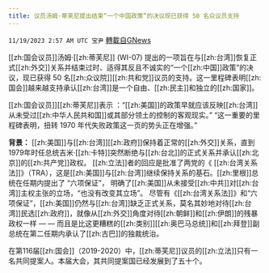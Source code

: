 ```yaml
---
title: 议员汤姆·蒂芙尼提出结束“一个中国政策”的决议现已获得 50 名众议员支持
---
```

`11/19/2023 2:57 AM UTC 宝尹` [轉載自GNews](https://gnews.org/articles/1993066)

[[zh:国会议员]]汤姆·[[zh:蒂芙尼]] (WI-07) 提出的一项旨在与[[zh:台湾]]恢复正式[[zh:外交]]关系并结束过时、适得其反且不诚实的“一个[[zh:中国]]政策”的决议，现已获得 50 名[[zh:众议院]][[zh:共和党]]议员的支持。这一里程碑表明[[zh:国会]]越来越支持承认[[zh:台湾]]是一个自由、[[zh:民主]]和独立的[[zh:国家]]。   

 [[zh:国会议员]][[zh:蒂芙尼]]表示 ：“[[zh:美国]]的政策早就应该反映[[zh:台湾]]从未受过[[zh:中华人民共和国]]或其部分领土的控制的客观现实。” “这一重要的里程碑表明，扭转 1970 年代失败政策这一页的势头正在增强。”

**背景：** [[zh:美国]]与[[zh:台湾]][[zh:政府]]保持着正常的[[zh:外交]]关系，直到1979年时任总统吉米·[[zh:卡特]]突然断绝与[[zh:台北]]的正式关系并承认[[zh:北京]]的[[zh:共产党]]政权。 [[zh:立法]]者的回应是批准了两党的《 [[zh:台湾关系法]]》（TRA），这是[[zh:美国]]与[[zh:台湾]]继续保持关系的基石。[[zh:里根]]总统在任期内提出了 “六项保证”， 明确了[[zh:美国]]从未接受[[zh:中共]]对[[zh:台湾]]主权主张的立场，“也没有改变其立场”。 尽管有《[[zh:台湾关系法]]》和“六项保证”，[[zh:美国]]仍然与[[zh:台湾]]缺乏正式关系，莫名其妙地对待[[zh:台湾]]民选[[zh:政府]]，就像从[[zh:外交]]角度对待[[zh:朝鲜]]和[[zh:伊朗]]的残暴政权一样 — — 而且是比这更糟糕的[[zh:类别]][[zh:奥巴马总统]]和[[zh:拜登]]副总统在第二任期内承认了[[zh:古巴]]的独裁统治。 

在第116届[[zh:国会]]（2019-2020）中，[[zh:蒂芙尼]]议员的[[zh:立法]]只有一名共同提案人。本届大会，其共同提案国已经发展到了五十个。   

